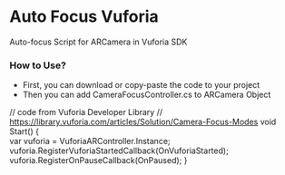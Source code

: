 # Auto Focus Vuforia

Auto-focus Script for ARCamera in Vuforia SDK

### How to Use?

- First, you can download or copy-paste the code to your project
- Then you can add CameraFocusController.cs to ARCamera Object

// code from  Vuforia Developer Library
 // https://library.vuforia.com/articles/Solution/Camera-Focus-Modes
 void Start() {    
  var vuforia = VuforiaARController.Instance;    
  vuforia.RegisterVuforiaStartedCallback(OnVuforiaStarted);    
  vuforia.RegisterOnPauseCallback(OnPaused);
 }  
